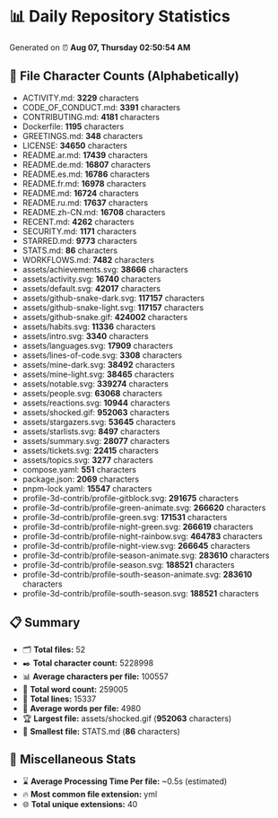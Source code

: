 # 📊 Daily Repository Statistics
Generated on ⏰ **Aug 07, Thursday 02:50:54 AM**

## 📂 File Character Counts (Alphabetically)
- ACTIVITY.md: **3229** characters
- CODE_OF_CONDUCT.md: **3391** characters
- CONTRIBUTING.md: **4181** characters
- Dockerfile: **1195** characters
- GREETINGS.md: **348** characters
- LICENSE: **34650** characters
- README.ar.md: **17439** characters
- README.de.md: **16807** characters
- README.es.md: **16786** characters
- README.fr.md: **16978** characters
- README.md: **16724** characters
- README.ru.md: **17637** characters
- README.zh-CN.md: **16708** characters
- RECENT.md: **4262** characters
- SECURITY.md: **1171** characters
- STARRED.md: **9773** characters
- STATS.md: **86** characters
- WORKFLOWS.md: **7482** characters
- assets/achievements.svg: **38666** characters
- assets/activity.svg: **16740** characters
- assets/default.svg: **42017** characters
- assets/github-snake-dark.svg: **117157** characters
- assets/github-snake-light.svg: **117157** characters
- assets/github-snake.gif: **424002** characters
- assets/habits.svg: **11336** characters
- assets/intro.svg: **3340** characters
- assets/languages.svg: **17909** characters
- assets/lines-of-code.svg: **3308** characters
- assets/mine-dark.svg: **38492** characters
- assets/mine-light.svg: **38465** characters
- assets/notable.svg: **339274** characters
- assets/people.svg: **63068** characters
- assets/reactions.svg: **10944** characters
- assets/shocked.gif: **952063** characters
- assets/stargazers.svg: **53645** characters
- assets/starlists.svg: **8497** characters
- assets/summary.svg: **28077** characters
- assets/tickets.svg: **22415** characters
- assets/topics.svg: **3277** characters
- compose.yaml: **551** characters
- package.json: **2069** characters
- pnpm-lock.yaml: **15547** characters
- profile-3d-contrib/profile-gitblock.svg: **291675** characters
- profile-3d-contrib/profile-green-animate.svg: **266620** characters
- profile-3d-contrib/profile-green.svg: **171531** characters
- profile-3d-contrib/profile-night-green.svg: **266619** characters
- profile-3d-contrib/profile-night-rainbow.svg: **464783** characters
- profile-3d-contrib/profile-night-view.svg: **266645** characters
- profile-3d-contrib/profile-season-animate.svg: **283610** characters
- profile-3d-contrib/profile-season.svg: **188521** characters
- profile-3d-contrib/profile-south-season-animate.svg: **283610** characters
- profile-3d-contrib/profile-south-season.svg: **188521** characters

## 📋 Summary
- 🗂️ **Total files:** 52
- ✒️ **Total character count:** 5228998
- 📊 **Average characters per file:** 100557
- 📝 **Total word count:** 259005
- 🧾 **Total lines:** 15337
- 📐 **Average words per file:** 4980
- 🏆 **Largest file:** assets/shocked.gif (**952063** characters)
- 🥉 **Smallest file:** STATS.md (**86** characters)

## 🌟 Miscellaneous Stats
- ⌛ **Average Processing Time Per file:** ~0.5s (estimated)
- 🔥 **Most common file extension:** yml
- 🌐 **Total unique extensions:** 40
